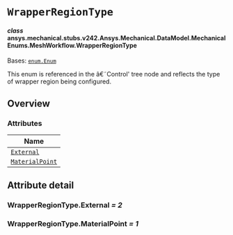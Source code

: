 # `WrapperRegionType`



#### *class* ansys.mechanical.stubs.v242.Ansys.Mechanical.DataModel.MechanicalEnums.MeshWorkflow.WrapperRegionType

Bases: [`enum.Enum`](https://docs.python.org/3/library/enum.html#enum.Enum)

This enum is referenced in the â€˜Control' tree node and reflects the type of wrapper region being configured.

<!-- !! processed by numpydoc !! -->

<a id="overview"></a>

## Overview

### Attributes

| Name |
| ----------------------------------------------------- |
| [`External`](#WrapperRegionType.External) |
| [`MaterialPoint`](#WrapperRegionType.MaterialPoint) |

<a id="attribute-detail"></a>

## Attribute detail

<a id="WrapperRegionType.External"></a>

### WrapperRegionType.External *= 2*

<a id="WrapperRegionType.MaterialPoint"></a>

### WrapperRegionType.MaterialPoint *= 1*


